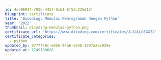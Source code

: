 ```yaml
---
id: 4ae96947-793b-4457-9cb1-6f52c225d12f
blueprint: certificate
title: 'Dicoding: Memulai Pemrograman dengan Python'
year: '2022'
thumbnail: dicoding-memulai-python.png
certificate_url: 'https://www.dicoding.com/certificates/JLX1LLGEGX72'
certificate_categories:
  - python
updated_by: 9777f40c-e866-44a6-a64b-1907a2ec929e
updated_at: 1749189688
---
```

